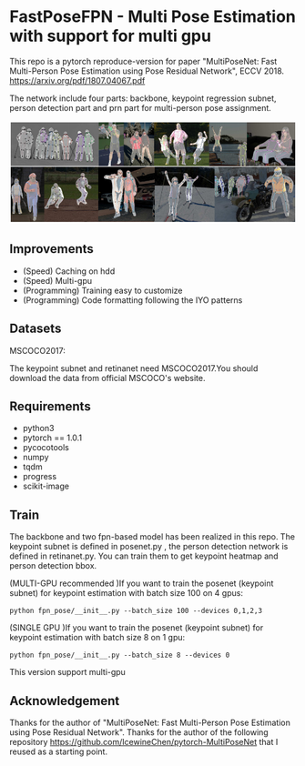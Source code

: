 ﻿# FastPoseFPN - Multi Pose Estimation with support for multi gpu 

This repo is a pytorch reproduce-version for paper "MultiPoseNet: Fast Multi-Person Pose
Estimation using Pose Residual Network", ECCV 2018. https://arxiv.org/pdf/1807.04067.pdf


The network include four parts: backbone, keypoint regression subnet, person detection part and prn part for multi-person pose assignment.

![avatar](img/img.png)


## Improvements
- (Speed) Caching on hdd 
- (Speed) Multi-gpu
- (Programming) Training easy to customize
- (Programming) Code formatting following the IYO patterns

## Datasets

MSCOCO2017:

The keypoint subnet and retinanet need MSCOCO2017.You should download the data from official MSCOCO's website. 

## Requirements

- python3
- pytorch == 1.0.1
- pycocotools
- numpy
- tqdm
- progress
- scikit-image


## Train
The backbone and two fpn-based model has been realized in this repo. The keypoint subnet is defined in posenet.py , the person detection network is defined in retinanet.py. You can train them to get keypoint heatmap and person detection bbox.  

(MULTI-GPU recommended )If you want to train the posenet (keypoint subnet) for keypoint estimation with batch size 100 on 4 gpus:
```
python fpn_pose/__init__.py --batch_size 100 --devices 0,1,2,3
```

(SINGLE GPU )If you want to train the posenet (keypoint subnet) for keypoint estimation with batch size 8 on 1 gpu:
```
python fpn_pose/__init__.py --batch_size 8 --devices 0
```

This version support multi-gpu 
## Acknowledgement

Thanks for the author of "MultiPoseNet: Fast Multi-Person Pose Estimation using Pose Residual Network".
Thanks for the author of the following repository https://github.com/IcewineChen/pytorch-MultiPoseNet that I reused as a starting point.






